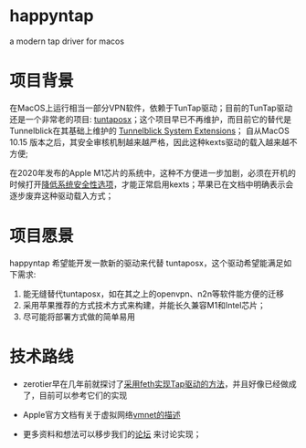 # happyntap
a modern tap driver for macos


# 项目背景

在MacOS上运行相当一部分VPN软件，依赖于TunTap驱动；目前的TunTap驱动还是一个非常老的项目: [tuntaposx](http://tuntaposx.sourceforge.net/)；这个项目早已不再维护，而目前它的替代是Tunnelblick在其基础上维护的 [Tunnelblick System Extensions](https://tunnelblick.net/cTunTapConnections.html)； 自从MacOS 10.15 版本之后，其安全审核机制越来越严格，因此这种kexts驱动的载入越来越不方便;

在2020年发布的Apple M1芯片的系统中，这种不方便进一步加剧，必须在开机的时候打开[降低系统安全性选项](https://tunnelblick.net/cKextsInstallation.html#m1-big-sur)，才能正常启用kexts；苹果已在文档中明确表示会逐步废弃这种驱动载入方式；

# 项目愿景

happyntap 希望能开发一款新的驱动来代替 tuntaposx，这个驱动希望能满足如下需求:

1. 能无缝替代tuntaposx，如在其之上的openvpn、n2n等软件能方便的迁移
2. 采用苹果推荐的方式技术方式来构建，并能长久兼容M1和Intel芯片；
3. 尽可能将部署方式做的简单易用


# 技术路线

* zerotier早在几年前就探讨了[采用feth实现Tap驱动的方法](https://www.zerotier.com/2019/08/21/how-zerotier-eliminated-kernel-extensions-on-macos/)，并且好像已经做成了，目前可以参考它们的实现
* Apple官方文档有关于虚拟网络[vmnet的描述](https://developer.apple.com/documentation/vmnet)

* 更多资料和想法可以移步我们的[论坛](https://github.com/happynlab/happyntap/discussions/categories/ideas) 来讨论实现；
